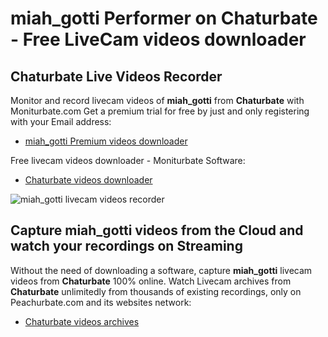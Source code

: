 # miah_gotti Performer on Chaturbate - Free LiveCam videos downloader

## Chaturbate Live Videos Recorder

Monitor and record livecam videos of **miah_gotti** from **Chaturbate** with Moniturbate.com
Get a premium trial for free by just and only registering with your Email address:
* [miah_gotti Premium videos downloader](https://moniturbate.com/request-demo-licence-key.html)

Free livecam videos downloader - Moniturbate Software:
* [Chaturbate videos downloader](https://moniturbate.com/moniturbate-download-software.html)

![miah_gotti livecam videos recorder](https://peachurnet.com/templates/moniturbate-software.png)


## Capture miah_gotti videos from the Cloud and watch your recordings on Streaming

Without the need of downloading a software, capture **miah_gotti** livecam videos from **Chaturbate** 100% online.
Watch Livecam archives from **Chaturbate** unlimitedly from thousands of existing recordings, only on Peachurbate.com and its websites network:
* [Chaturbate videos archives](https://peachurnet.com/)